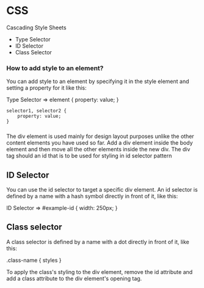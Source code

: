 # CSS
Cascading Style Sheets

- Type Selector
- ID Selector
- Class Selector

### How to add style to an element?
You can add style to an element by specifying it in the style element and setting a property for it like this:

Type Selector =>
    element {
    property: value;
    }

    selector1, selector2 {
        property: value;
    }

### <div>
The div element is used mainly for design layout purposes unlike the other content elements you have used so far. Add a div element inside the body element and then move all the other elements inside the new div.
The div tag should an id that is to be used for styling in id selector pattern  
<div id="example-id"> </div>

## ID Selector
You can use the id selector to target a specific div element. An id selector is defined by a name with a hash symbol directly in front of it, like this:

ID Selector =>
    #example-id {
    width: 250px;
    }

## Class selector
A class selector is defined by a name with a dot directly in front of it, like this:

.class-name {
  styles
}

To apply the class's styling to the div element, remove the id attribute and add a class attribute to the div element's opening tag. 